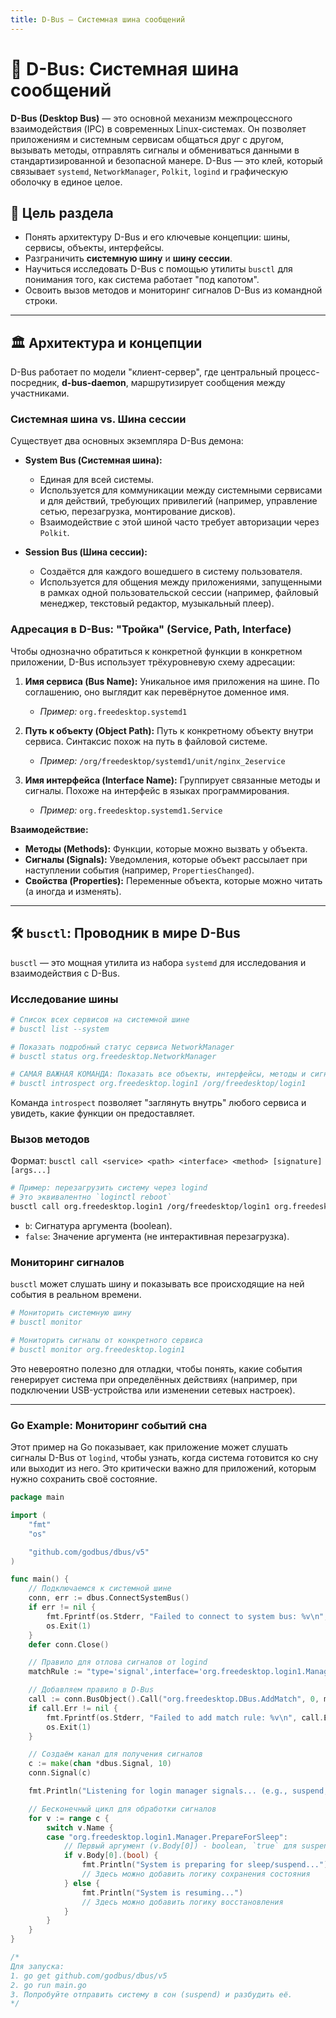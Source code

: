 ```yaml
---
title: D-Bus — Системная шина сообщений
---
```


# 🚌 D-Bus: Системная шина сообщений

**D-Bus (Desktop Bus)** — это основной механизм межпроцессного взаимодействия (IPC) в современных Linux-системах. Он позволяет приложениям и системным сервисам общаться друг с другом, вызывать методы, отправлять сигналы и обмениваться данными в стандартизированной и безопасной манере. D-Bus — это клей, который связывает `systemd`, `NetworkManager`, `Polkit`, `logind` и графическую оболочку в единое целое.

## 🎯 Цель раздела

- Понять архитектуру D-Bus и его ключевые концепции: шины, сервисы, объекты, интерфейсы.
- Разграничить **системную шину** и **шину сессии**.
- Научиться исследовать D-Bus с помощью утилиты `busctl` для понимания того, как система работает "под капотом".
- Освоить вызов методов и мониторинг сигналов D-Bus из командной строки.

---

## 🏛️ Архитектура и концепции

D-Bus работает по модели "клиент-сервер", где центральный процесс-посредник, **d-bus-daemon**, маршрутизирует сообщения между участниками.

### Системная шина vs. Шина сессии

Существует два основных экземпляра D-Bus демона:

- **System Bus (Системная шина):**
    - Единая для всей системы.
    - Используется для коммуникации между системными сервисами и для действий, требующих привилегий (например, управление сетью, перезагрузка, монтирование дисков).
    - Взаимодействие с этой шиной часто требует авторизации через `Polkit`.

- **Session Bus (Шина сессии):**
    - Создаётся для каждого вошедшего в систему пользователя.
    - Используется для общения между приложениями, запущенными в рамках одной пользовательской сессии (например, файловый менеджер, текстовый редактор, музыкальный плеер).

### Адресация в D-Bus: "Тройка" (Service, Path, Interface)

Чтобы однозначно обратиться к конкретной функции в конкретном приложении, D-Bus использует трёхуровневую схему адресации:

1.  **Имя сервиса (Bus Name):** Уникальное имя приложения на шине. По соглашению, оно выглядит как перевёрнутое доменное имя.
    - *Пример:* `org.freedesktop.systemd1`

2.  **Путь к объекту (Object Path):** Путь к конкретному объекту внутри сервиса. Синтаксис похож на путь в файловой системе.
    - *Пример:* `/org/freedesktop/systemd1/unit/nginx_2eservice`

3.  **Имя интерфейса (Interface Name):** Группирует связанные методы и сигналы. Похоже на интерфейс в языках программирования.
    - *Пример:* `org.freedesktop.systemd1.Service`

**Взаимодействие:**

- **Методы (Methods):** Функции, которые можно вызвать у объекта.
- **Сигналы (Signals):** Уведомления, которые объект рассылает при наступлении события (например, `PropertiesChanged`).
- **Свойства (Properties):** Переменные объекта, которые можно читать (а иногда и изменять).

--- 

## 🛠️ `busctl`: Проводник в мире D-Bus

`busctl` — это мощная утилита из набора `systemd` для исследования и взаимодействия с D-Bus.

### Исследование шины

```bash
# Список всех сервисов на системной шине
# busctl list --system

# Показать подробный статус сервиса NetworkManager
# busctl status org.freedesktop.NetworkManager

# САМАЯ ВАЖНАЯ КОМАНДА: Показать все объекты, интерфейсы, методы и сигналы сервиса
# busctl introspect org.freedesktop.login1 /org/freedesktop/login1
```
Команда `introspect` позволяет "заглянуть внутрь" любого сервиса и увидеть, какие функции он предоставляет.

### Вызов методов

Формат: `busctl call <service> <path> <interface> <method> [signature] [args...]`

```bash
# Пример: перезагрузить систему через logind
# Это эквивалентно `loginctl reboot`
busctl call org.freedesktop.login1 /org/freedesktop/login1 org.freedesktop.login1.Manager Reboot b false
```
- `b`: Сигнатура аргумента (boolean).
- `false`: Значение аргумента (не интерактивная перезагрузка).

### Мониторинг сигналов

`busctl` может слушать шину и показывать все происходящие на ней события в реальном времени.

```bash
# Мониторить системную шину
# busctl monitor

# Мониторить сигналы от конкретного сервиса
# busctl monitor org.freedesktop.login1
```
Это невероятно полезно для отладки, чтобы понять, какие события генерирует система при определённых действиях (например, при подключении USB-устройства или изменении сетевых настроек).

--- 

### Go Example: Мониторинг событий сна

Этот пример на Go показывает, как приложение может слушать сигналы D-Bus от `logind`, чтобы узнать, когда система готовится ко сну или выходит из него. Это критически важно для приложений, которым нужно сохранить своё состояние.

```go
package main

import (
	"fmt"
	"os"

	"github.com/godbus/dbus/v5"
)

func main() {
	// Подключаемся к системной шине
	conn, err := dbus.ConnectSystemBus()
	if err != nil {
		fmt.Fprintf(os.Stderr, "Failed to connect to system bus: %v\n", err)
		os.Exit(1)
	}
	defer conn.Close()

	// Правило для отлова сигналов от logind
	matchRule := "type='signal',interface='org.freedesktop.login1.Manager'"

	// Добавляем правило в D-Bus
	call := conn.BusObject().Call("org.freedesktop.DBus.AddMatch", 0, matchRule)
	if call.Err != nil {
		fmt.Fprintf(os.Stderr, "Failed to add match rule: %v\n", call.Err)
		os.Exit(1)
	}

	// Создаём канал для получения сигналов
	c := make(chan *dbus.Signal, 10)
	conn.Signal(c)

	fmt.Println("Listening for login manager signals... (e.g., suspend, resume)")

	// Бесконечный цикл для обработки сигналов
	for v := range c {
		switch v.Name {
		case "org.freedesktop.login1.Manager.PrepareForSleep":
			// Первый аргумент (v.Body[0]) - boolean, `true` для suspend/hibernate, `false` для resume
			if v.Body[0].(bool) {
				fmt.Println("System is preparing for sleep/suspend...")
				// Здесь можно добавить логику сохранения состояния
			} else {
				fmt.Println("System is resuming...")
				// Здесь можно добавить логику восстановления
			}
		}
	}
}

/*
Для запуска:
1. go get github.com/godbus/dbus/v5
2. go run main.go
3. Попробуйте отправить систему в сон (suspend) и разбудить её.
*/
```
